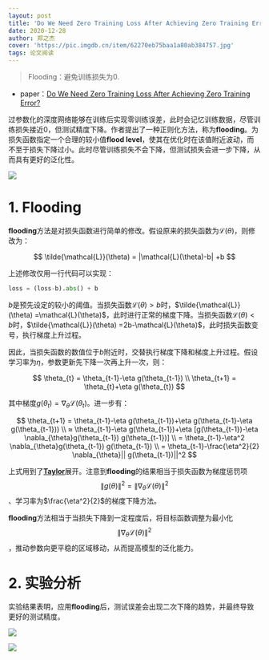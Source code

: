 ```yaml
---
layout: post
title: 'Do We Need Zero Training Loss After Achieving Zero Training Error?'
date: 2020-12-28
author: 郑之杰
cover: 'https://pic.imgdb.cn/item/62270eb75baa1a80ab384757.jpg'
tags: 论文阅读
---
```


> Flooding：避免训练损失为0.

- paper：[Do We Need Zero Training Loss After Achieving Zero Training Error?](https://arxiv.org/abs/2002.08709)

过参数化的深度网络能够在训练后实现零训练误差，此时会记忆训练数据，尽管训练损失接近0，但测试精度下降。作者提出了一种正则化方法，称为**flooding**。为损失函数指定一个合理的较小值**flood level**，使其在优化时在该值附近波动，而不至于损失下降过小。此时尽管训练损失不会下降，但测试损失会进一步下降，从而具有更好的泛化性。

![](https://pic.imgdb.cn/item/6227116e5baa1a80ab3c4c54.jpg)

# 1. Flooding

**flooding**方法是对损失函数进行简单的修改。假设原来的损失函数为$\mathcal{L}(\theta)$，则修改为：

$$ \tilde{\mathcal{L}}(\theta) = |\mathcal{L}(\theta)-b| +b $$

上述修改仅用一行代码可以实现：

```python
loss = (loss-b).abs() + b
```

$b$是预先设定的较小的阈值。当损失函数$\mathcal{L}(\theta)>b$时，$\tilde{\mathcal{L}}(\theta) =\mathcal{L}(\theta)$，此时进行正常的梯度下降。当损失函数$\mathcal{L}(\theta)<b$时，$\tilde{\mathcal{L}}(\theta) =2b-\mathcal{L}(\theta)$，此时损失函数变号，执行梯度上升过程。

因此，当损失函数的数值位于$b$附近时，交替执行梯度下降和梯度上升过程。假设学习率为$\eta$，参数更新先下降一次再上升一次，则：

$$ \theta_{t} = \theta_{t-1}-\eta g(\theta_{t-1}) \\ \theta_{t+1} = \theta_{t}+\eta g(\theta_{t}) $$

其中梯度$g(\theta_{t})=\nabla_{\theta}\mathcal{L}(\theta_t)$。进一步有：

$$ \theta_{t+1} = \theta_{t-1}-\eta g(\theta_{t-1})+\eta g(\theta_{t-1}-\eta g(\theta_{t-1})) \\ ≈ \theta_{t-1}-\eta g(\theta_{t-1})+\eta [g(\theta_{t-1})-\eta \nabla_{\theta}g(\theta_{t-1}) g(\theta_{t-1})] \\ = \theta_{t-1}-\eta^2 \nabla_{\theta}g(\theta_{t-1}) g(\theta_{t-1}) \\ = \theta_{t-1}-\frac{\eta^2}{2} \nabla_{\theta}|| g(\theta_{t-1})||^2 $$

上式用到了[**Taylor**](https://0809zheng.github.io/2021/08/20/taylor.html)展开。注意到**flooding**的结果相当于损失函数为梯度惩罚项$$\|g(\theta)\|^2=\|\nabla_{\theta}\mathcal{L}(\theta)\|^2$$、学习率为$\frac{\eta^2}{2}$的梯度下降方法。

**flooding**方法相当于当损失下降到一定程度后，将目标函数调整为最小化$$\|\nabla_{\theta}\mathcal{L}(\theta)\|^2$$，推动参数向更平稳的区域移动，从而提高模型的泛化能力。

# 2. 实验分析

实验结果表明，应用**flooding**后，测试误差会出现二次下降的趋势，并最终导致更好的测试精度。

![](https://pic.imgdb.cn/item/62271a855baa1a80ab42d137.jpg)

![](https://pic.imgdb.cn/item/62271a715baa1a80ab42c2d4.jpg)